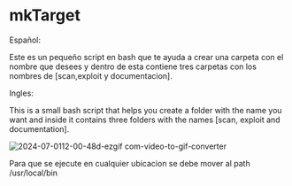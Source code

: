 # mkTarget
Español:

Este es un pequeño script en bash que te ayuda a crear una carpeta con el nombre que desees y dentro de esta contiene tres carpetas con los nombres de [scan,exploit y documentacion].

Ingles:


This is a small bash script that helps you create a folder with the name you want and inside it contains three folders with the names [scan, exploit and documentation].

![2024-07-0112-00-48d-ezgif com-video-to-gif-converter](https://github.com/Cguerrero23/mkTarget/assets/113126484/3376a71b-8fbe-4a66-a25d-145f6e0e1f39)

Para que se ejecute en cualquier ubicacion se debe mover al path /usr/local/bin
